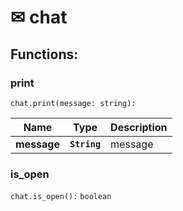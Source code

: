 # ✉ chat

## Functions:

### print

`chat.print(message: string):`

| Name     | Type         | Description |
| -------- | ------------ | ----------- |
| **message** | **`String`** | message   |

### is_open

`chat.is_open():` `boolean`
